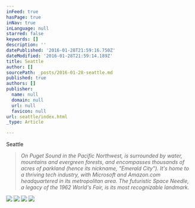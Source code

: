 ```yaml
---
inFeed: true
hasPage: true
inNav: true
inLanguage: null
starred: false
keywords: []
description: ''
datePublished: '2016-01-28T21:59:16.750Z'
dateModified: '2016-01-28T21:59:14.189Z'
title: Seattle
author: []
sourcePath: _posts/2016-01-28-seattle.md
published: true
authors: []
publisher:
  name: null
  domain: null
  url: null
  favicon: null
url: seattle/index.html
_type: Article

---
```

Seattle

> _On Puget Sound in the Pacific Northwest, is surrounded by water, mountains and evergreen forests, and encompasses thousands of acres of parkland (hence its nickname, "Emerald City"). It's home to a thriving tech industry, with Microsoft and Amazon.com headquartered in its metropolitan area. The futuristic Space Needle, a legacy of the 1962 World's Fair, is its most recognizable landmark._

![](https://the-grid-user-content.s3-us-west-2.amazonaws.com/3fc5ee97-852d-4883-a238-a910b494499b.JPG)
![](https://the-grid-user-content.s3-us-west-2.amazonaws.com/19813454-7d8f-40ac-9b65-5eeab399d7f8.JPG)
![](https://the-grid-user-content.s3-us-west-2.amazonaws.com/17aab27e-49a3-4e26-8c3d-feed807563da.JPG)
![](https://the-grid-user-content.s3-us-west-2.amazonaws.com/ec7d58ce-5334-4093-93c7-1076f8ae8cb5.JPG)